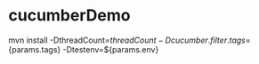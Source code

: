 # cucumberDemo

mvn install -DthreadCount=${threadCount} -Dcucumber.filter.tags=${params.tags} -Dtestenv=${params.env}
